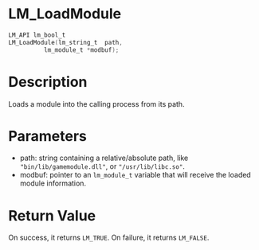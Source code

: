 # LM_LoadModule

```c
LM_API lm_bool_t
LM_LoadModule(lm_string_t  path,
          lm_module_t *modbuf);
```

# Description

Loads a module into the calling process from its path.

# Parameters

- path: string containing a relative/absolute path, like `"bin/lib/gamemodule.dll"`, or `"/usr/lib/libc.so"`.
- modbuf: pointer to an `lm_module_t` variable that will receive the loaded module information.

# Return Value

On success, it returns `LM_TRUE`. On failure, it returns `LM_FALSE`.

